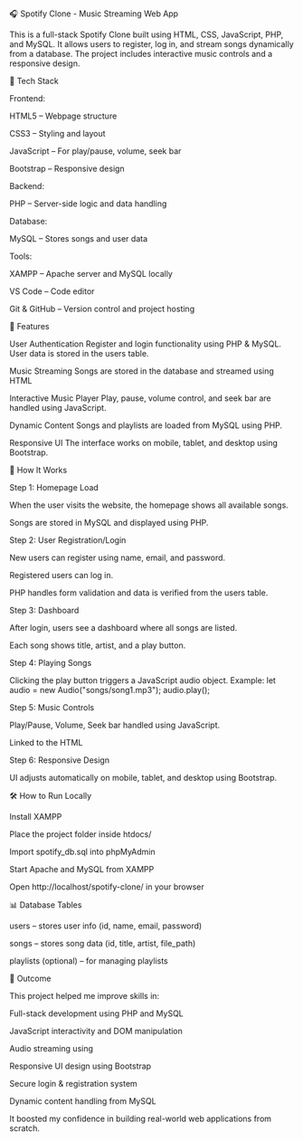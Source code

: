 🎧 Spotify Clone - Music Streaming Web App

This is a full-stack Spotify Clone built using HTML, CSS, JavaScript, PHP, and MySQL. It allows users to register, log in, and stream songs dynamically from a database. The project includes interactive music controls and a responsive design.



🔧 Tech Stack

Frontend:

HTML5 – Webpage structure

CSS3 – Styling and layout

JavaScript – For play/pause, volume, seek bar

Bootstrap – Responsive design

Backend:

PHP – Server-side logic and data handling

Database:

MySQL – Stores songs and user data

Tools:

XAMPP – Apache server and MySQL locally

VS Code – Code editor

Git & GitHub – Version control and project hosting




📌 Features

User Authentication
Register and login functionality using PHP & MySQL. User data is stored in the users table.

Music Streaming
Songs are stored in the database and streamed using HTML <audio> and JavaScript.

Interactive Music Player
Play, pause, volume control, and seek bar are handled using JavaScript.

Dynamic Content
Songs and playlists are loaded from MySQL using PHP.

Responsive UI
The interface works on mobile, tablet, and desktop using Bootstrap.




🚀 How It Works

Step 1: Homepage Load

When the user visits the website, the homepage shows all available songs.

Songs are stored in MySQL and displayed using PHP.

Step 2: User Registration/Login

New users can register using name, email, and password.

Registered users can log in.

PHP handles form validation and data is verified from the users table.

Step 3: Dashboard

After login, users see a dashboard where all songs are listed.

Each song shows title, artist, and a play button.

Step 4: Playing Songs

Clicking the play button triggers a JavaScript audio object.
Example:
let audio = new Audio("songs/song1.mp3");
audio.play();

Step 5: Music Controls

Play/Pause, Volume, Seek bar handled using JavaScript.

Linked to the HTML <audio> element.

Step 6: Responsive Design

UI adjusts automatically on mobile, tablet, and desktop using Bootstrap.



🛠️ How to Run Locally

Install XAMPP

Place the project folder inside htdocs/

Import spotify_db.sql into phpMyAdmin

Start Apache and MySQL from XAMPP

Open http://localhost/spotify-clone/ in your browser

📊 Database Tables

users – stores user info (id, name, email, password)

songs – stores song data (id, title, artist, file_path)

playlists (optional) – for managing playlists




🎯 Outcome

This project helped me improve skills in:

Full-stack development using PHP and MySQL

JavaScript interactivity and DOM manipulation

Audio streaming using <audio> tag

Responsive UI design using Bootstrap

Secure login & registration system

Dynamic content handling from MySQL

It boosted my confidence in building real-world web applications from scratch.


